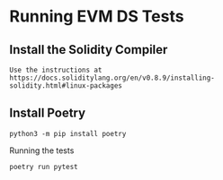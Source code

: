 # Running EVM DS Tests

## Install the Solidity Compiler

```
Use the instructions at https://docs.soliditylang.org/en/v0.8.9/installing-solidity.html#linux-packages
```

## Install Poetry

```
python3 -m pip install poetry
```

Running the tests

```
poetry run pytest
```

